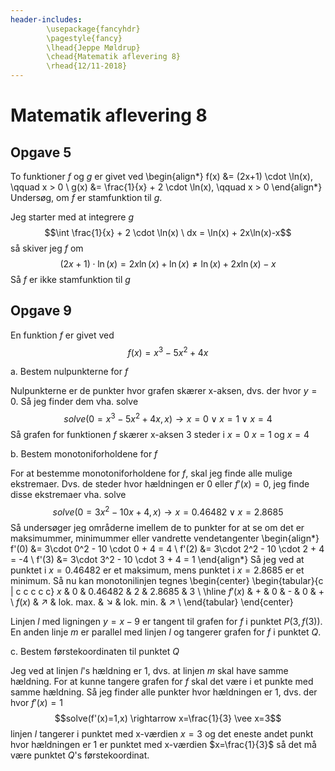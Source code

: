 ```yaml
---
header-includes:
        \usepackage{fancyhdr}
        \pagestyle{fancy}
        \lhead{Jeppe Møldrup}
        \chead{Matematik aflevering 8}
        \rhead{12/11-2018}
---
```


# Matematik aflevering 8

## Opgave 5

To funktioner $f$ og $g$ er givet ved
\begin{align*}
f(x) &= (2x+1) \cdot \ln(x), \qquad x > 0 \\
g(x) &= \frac{1}{x} + 2 \cdot \ln(x), \qquad x > 0 
\end{align*}
Undersøg, om $f$ er stamfunktion til $g$.

Jeg starter med at integrere $g$
$$\int \frac{1}{x} + 2 \cdot \ln(x) \ dx = \ln(x) + 2x\ln(x)-x$$
så skiver jeg $f$ om
$$(2x+1) \cdot \ln(x) = 2x\ln(x) + \ln(x) \neq \ln(x)+2x\ln(x)-x$$
Så $f$ er ikke stamfunktion til $g$

## Opgave 9

En funktion $f$ er givet ved
$$f(x) = x^3 - 5x^2 + 4x$$

a. Bestem nulpunkterne for $f$
   
   Nulpunkterne er de punkter hvor grafen skærer x-aksen, dvs. der hvor $y = 0$. Så jeg finder dem vha. solve
   $$solve(0=x^3-5x^2+4x,x) \rightarrow x = 0 \vee x = 1 \vee x = 4$$
   Så grafen for funktionen $f$ skærer x-aksen 3 steder i $x = 0$ $x = 1$ og $x = 4$

b. Bestem monotoniforholdene for $f$
   
   For at bestemme monotoniforholdene for $f$, skal jeg finde alle mulige ekstremaer. Dvs. de steder hvor
   hældningen er 0 eller $f'(x) = 0$, jeg finde disse ekstremaer vha. solve
   $$solve(0 = 3x^2-10x+4, x) \rightarrow x = 0.46482 \vee x = 2.8685$$
   Så undersøger jeg områderne imellem de to punkter for at se om det er maksimummer, minimummer eller vandrette vendetangenter
   \begin{align*}
   f'(0) &= 3\cdot 0^2 - 10 \cdot 0 + 4 = 4 \\
   f'(2) &= 3\cdot 2^2 - 10 \cdot 2 + 4 = -4 \\
   f'(3) &= 3\cdot 3^2 - 10 \cdot 3 + 4 = 1
   \end{align*}
   Så jeg ved at punktet i $x = 0.46482$ er et maksimum, mens punktet i $x = 2.8685$ er et minimum. Så nu kan
   monotonilinjen tegnes
   \begin{center}
   \begin{tabular}{c | c c c c c}
   $x$ & 0 & 0.46482 & 2 & 2.8685 & 3 \\ \hline
   $f'(x)$ & + & 0 & - & 0 & + \\
   $f(x)$ & $\nearrow$ & lok. max. & $\searrow$ & lok. min. & $\nearrow$ \\
   \end{tabular}
   \end{center}

Linjen $l$ med ligningen $y = x-9$ er tangent til grafen for $f$ i punktet $P(3, f(3))$.
En anden linje $m$ er parallel med linjen $l$ og tangerer grafen for $f$ i punktet $Q$.

c. Bestem førstekoordinaten til punktet $Q$
   
   Jeg ved at linjen $l$'s hældning er 1, dvs. at linjen $m$ skal have samme hældning. For at kunne tangere grafen for $f$ skal det være i et punkte med
   samme hældning. Så jeg finder alle punkter hvor hældningen er 1, dvs. der hvor $f'(x)=1$
   $$solve(f'(x)=1,x) \rightarrow x=\frac{1}{3} \vee x=3$$
   linjen $l$ tangerer i punktet med x-værdien $x = 3$ og det eneste andet punkt hvor hældningen er 1 er punktet med x-værdien $x=\frac{1}{3}$
   så det må være punktet $Q$'s førstekoordinat.
